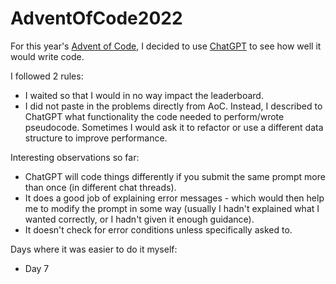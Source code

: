 # AdventOfCode2022

For this year's [Advent of Code](https://adventofcode.com/2022/), I decided to use [ChatGPT](https://chat.openai.com/chat) to see how well it would write code. 

I followed 2 rules:
- I waited so that I would in no way impact the leaderboard.
- I did not paste in the problems directly from AoC. Instead, I described to ChatGPT what functionality the code needed to perform/wrote pseudocode. Sometimes I would ask it to refactor or use a different data structure to improve performance.

Interesting observations so far:
- ChatGPT will code things differently if you submit the same prompt more than once (in different chat threads). 
- It does a good job of explaining error messages - which would then help me to modify the prompt in some way (usually I hadn't explained what I wanted correctly, or I hadn't given it enough guidance).
- It doesn't check for error conditions unless specifically asked to.

Days where it was easier to do it myself:
- Day 7

